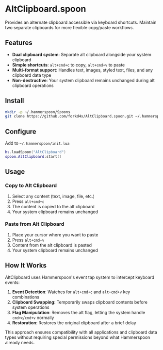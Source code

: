 # AltClipboard.spoon

Provides an alternate clipboard accessible via keyboard shortcuts. Maintain two separate clipboards for more flexible copy/paste workflows.

## Features
- **Dual clipboard system**: Separate alt clipboard alongside your system clipboard
- **Simple shortcuts**: `alt+cmd+c` to copy, `alt+cmd+v` to paste
- **Multi-format support**: Handles text, images, styled text, files, and any clipboard data type
- **Non-destructive**: Your system clipboard remains unchanged during alt clipboard operations


## Install
```bash
mkdir -p ~/.hammerspoon/Spoons
git clone https://github.com/forkd4x/AltClipboard.spoon.git ~/.hammerspoon/Spoons/AltClipboard.spoon
```

## Configure
Add to `~/.hammerspoon/init.lua`
```lua
hs.loadSpoon("AltClipboard")
spoon.AltClipboard:start()
```

## Usage

### Copy to Alt Clipboard

1. Select any content (text, image, file, etc.)
2. Press `alt+cmd+c`
3. The content is copied to the alt clipboard
4. Your system clipboard remains unchanged

### Paste from Alt Clipboard

1. Place your cursor where you want to paste
2. Press `alt+cmd+v`
3. Content from the alt clipboard is pasted
4. Your system clipboard remains unchanged


## How It Works

AltClipboard uses Hammerspoon's event tap system to intercept keyboard events:

1. **Event Detection**: Watches for `alt+cmd+c` and `alt+cmd+v` key combinations
2. **Clipboard Swapping**: Temporarily swaps clipboard contents before system operations
3. **Flag Manipulation**: Removes the alt flag, letting the system handle `cmd+c`/`cmd+v` normally
4. **Restoration**: Restores the original clipboard after a brief delay

This approach ensures compatibility with all applications and clipboard data types without requiring special permissions beyond what Hammerspoon already needs.
